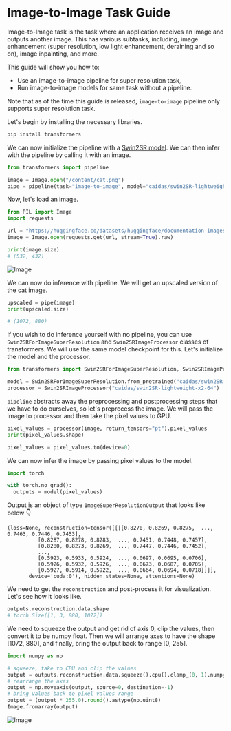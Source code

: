 <!--Copyright 2022 The HuggingFace Team. All rights reserved.

Licensed under the Apache License, Version 2.0 (the "License"); you may not use this file except in compliance with
the License. You may obtain a copy of the License at

http://www.apache.org/licenses/LICENSE-2.0

Unless required by applicable law or agreed to in writing, software distributed under the License is distributed on
an "AS IS" BASIS, WITHOUT WARRANTIES OR CONDITIONS OF ANY KIND, either express or implied. See the License for the
specific language governing permissions and limitations under the License.

⚠️ Note that this file is in Markdown but contain specific syntax for our doc-builder (similar to MDX) that may not be
rendered properly in your Markdown viewer.

-->

# Image-to-Image Task Guide

Image-to-Image task is the task where an application receives an image and outputs another image. This has various subtasks, including, image enhancement (super resolution, low light enhancement, deraining and so on), image inpainting, and more. 

This guide will show you how to:
- Use an image-to-image pipeline for super resolution task,
- Run image-to-image models for same task without a pipeline.

Note that as of the time this guide is released, `image-to-image` pipeline only supports super resolution task.

Let's begin by installing the necessary libraries.

```bash
pip install transformers
```

We can now initialize the pipeline with a [Swin2SR model](https://huggingface.co/caidas/swin2SR-lightweight-x2-64). We can then infer with the pipeline by calling it with an image.

```python
from transformers import pipeline

image = Image.open("/content/cat.png")
pipe = pipeline(task="image-to-image", model="caidas/swin2SR-lightweight-x2-64", device=0)
```

Now, let's load an image.

```python
from PIL import Image
import requests

url = "https://huggingface.co/datasets/huggingface/documentation-images/resolve/main/transformers/tasks/cat.jpg"
image = Image.open(requests.get(url, stream=True).raw)

print(image.size)
# (532, 432)
```
![Image](https://huggingface.co/datasets/huggingface/documentation-images/resolve/main/transformers/tasks/cat.jpg)

We can now do inference with pipeline. We will get an upscaled version of the cat image. 

```python
upscaled = pipe(image)
print(upscaled.size)

# (1072, 880)
```

If you wish to do inference yourself with no pipeline, you can use `Swin2SRForImageSuperResolution` and `Swin2SRImageProcessor` classes of transformers. We will use the same model checkpoint for this. Let's initialize the model and the processor.

```python
from transformers import Swin2SRForImageSuperResolution, Swin2SRImageProcessor 

model = Swin2SRForImageSuperResolution.from_pretrained("caidas/swin2SR-lightweight-x2-64").to(device=0)
processor = Swin2SRImageProcessor("caidas/swin2SR-lightweight-x2-64")
```

`pipeline` abstracts away the preprocessing and postprocessing steps that we have to do ourselves, so let's preprocess the image. We will pass the image to processor and then take the pixel values to GPU. 

```python
pixel_values = processor(image, return_tensors="pt").pixel_values
print(pixel_values.shape)

pixel_values = pixel_values.to(device=0)
```

We can now infer the image by passing pixel values to the model.

```python
import torch

with torch.no_grad():
  outputs = model(pixel_values)
```
Output is an object of type `ImageSuperResolutionOutput` that looks like below 👇 

```
(loss=None, reconstruction=tensor([[[[0.8270, 0.8269, 0.8275,  ..., 0.7463, 0.7446, 0.7453],
          [0.8287, 0.8278, 0.8283,  ..., 0.7451, 0.7448, 0.7457],
          [0.8280, 0.8273, 0.8269,  ..., 0.7447, 0.7446, 0.7452],
          ...,
          [0.5923, 0.5933, 0.5924,  ..., 0.0697, 0.0695, 0.0706],
          [0.5926, 0.5932, 0.5926,  ..., 0.0673, 0.0687, 0.0705],
          [0.5927, 0.5914, 0.5922,  ..., 0.0664, 0.0694, 0.0718]]]],
       device='cuda:0'), hidden_states=None, attentions=None)
```
We need to get the `reconstruction` and post-process it for visualization. Let's see how it looks like.

```python
outputs.reconstruction.data.shape
# torch.Size([1, 3, 880, 1072])
```

We need to squeeze the output and get rid of axis 0, clip the values, then convert it to be numpy float. Then we will arrange axes to have the shape [1072, 880], and finally, bring the output back to range [0, 255].

```python
import numpy as np

# squeeze, take to CPU and clip the values
output = outputs.reconstruction.data.squeeze().cpu().clamp_(0, 1).numpy()
# rearrange the axes
output = np.moveaxis(output, source=0, destination=-1)
# bring values back to pixel values range
output = (output * 255.0).round().astype(np.uint8)
Image.fromarray(output)
```
![Image](https://huggingface.co/datasets/huggingface/documentation-images/resolve/main/transformers/tasks/cat_upscaled.png)